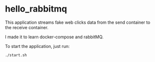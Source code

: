 # hello_rabbitmq
This application streams fake web clicks data from the send container to the receive container.

I made it to learn docker-compose and rabbitMQ.

To start the application, just run:
```shell
./start.sh
```
